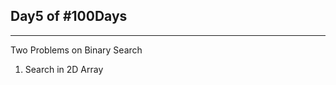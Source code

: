Day5 of #100Days
-

----------------------------
Two Problems on Binary Search

1. Search in 2D Array
